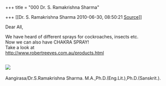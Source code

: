 +++
title = "000 Dr. S. Ramakrishna Sharma"

+++
[[Dr. S. Ramakrishna Sharma	2010-06-30, 08:50:21 [Source](https://groups.google.com/g/bvparishat/c/a0StwS6kllA)]]



Dear All,  
  
We have heard of different sprays for cockroaches, insects etc.  
Now we can also have CHAKRA SPRAY!  
Take a look at  
<http://www.robertreeves.com.au/products.html>  
  
  
  
![](https://groups.google.com/group/bvparishat/attach/c0fd8ab36f72e528/347.png?part=0.1)  
--  
Aangirasa/Dr.S.Ramakrishna Sharma. M.A.,Ph.D.(Eng.Lit.),Ph.D.(Sanskrit.).  

